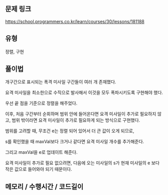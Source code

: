 ## 문제 링크

https://school.programmers.co.kr/learn/courses/30/lessons/181188

## 유형

정렬, 구현

## 풀이법

개구간으로 표시되는 폭격 미사일 구간들이 여러 개 존재했다.

요격 미사일을 최소한으로 수직으로 발사해서 이것을 모두 폭파시키도록 구현해야 했다.

우선 끝 점을 기준으로 정렬을 해주었다.

이후, 처음 구간부터 순회하며 범위 안에 들어온다면 요격 미사일이 추가로 필요하지 않고, 범위 밖이라면 요격 미사일이 추가로 필요하게 되는 방식으로 구현했다.

범위를 고려할 때, 무조건 e는 정렬 되어 있어서 더 큰 값이 오게 되므로,

s를 확인했을 때 maxVal보다 크거나 같다면 요격 미사일 개수를 추가해준다.

그리고 maxVal을 e로 업데이트 해준다.

요격 미사일이 추가로 필요 없으려면, 다음에 오는 미사일의 s가 현재 미사일의 e 보다 작은 값으로 들어와야 되기 때문이다.

## 메모리 / 수행시간 / 코드길이

